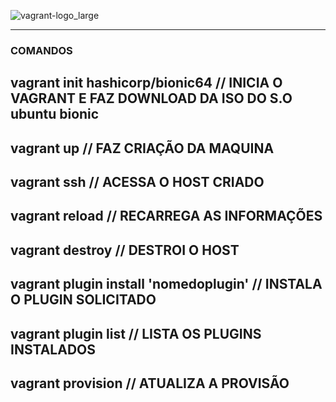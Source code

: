 
![vagrant-logo_large](https://github.com/user-attachments/assets/5f3f4b28-1e5f-4aab-af42-0adf73e4015d)






-----------------------------------------------------------------------------------------------------------

### COMANDOS ###

vagrant init hashicorp/bionic64     // INICIA O VAGRANT E FAZ DOWNLOAD DA ISO DO S.O ubuntu bionic
-----------------------------------------------------------------------------------------------------------
vagrant up // FAZ CRIAÇÃO DA MAQUINA 
-----------------------------------------------------------------------------------------------------------
vagrant ssh // ACESSA O HOST CRIADO
-----------------------------------------------------------------------------------------------------------
vagrant reload // RECARREGA AS INFORMAÇÕES
-----------------------------------------------------------------------------------------------------------
vagrant destroy // DESTROI O HOST
-----------------------------------------------------------------------------------------------------------
vagrant plugin install 'nomedoplugin' // INSTALA O PLUGIN SOLICITADO 
-----------------------------------------------------------------------------------------------------------
vagrant plugin list // LISTA OS PLUGINS INSTALADOS
-----------------------------------------------------------------------------------------------------------
vagrant provision // ATUALIZA A PROVISÃO
-----------------------------------------------------------------------------------------------------------
